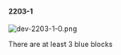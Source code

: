 #### 2203-1
![dev-2203-1-0.png](https://github.com/lil-lab/nlvr/raw/master/nlvr/dev/images/4/dev-2203-1-0.png "dev-2203-1-0.png")

There are at least 3 blue blocks